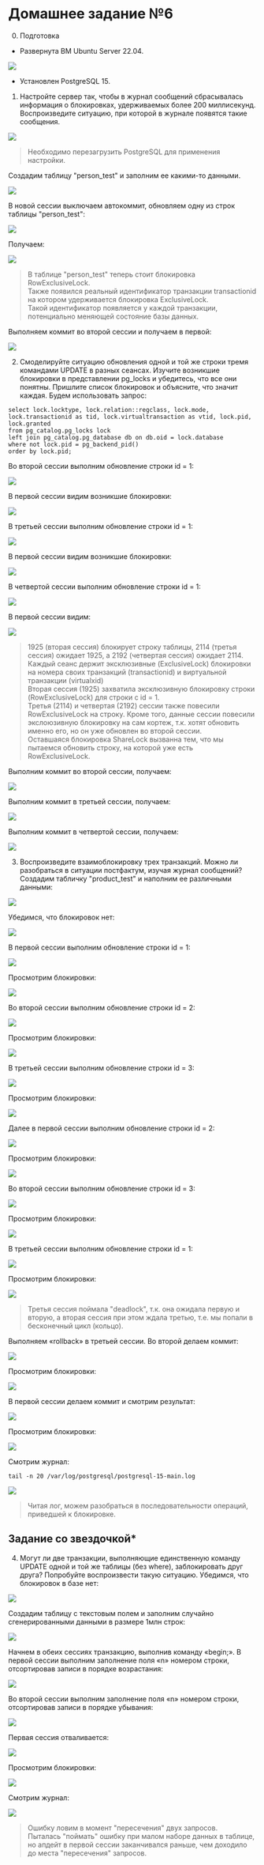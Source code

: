 # Домашнее задание №6
0. Подготовка
- Развернута ВМ Ubuntu Server 22.04.

![](HW6_img/1.png)

- Установлен PostgreSQL 15.
 
1. Настройте сервер так, чтобы в журнал сообщений сбрасывалась информация о блокировках, удерживаемых более 200 миллисекунд. Воспроизведите ситуацию, при которой в журнале появятся такие сообщения.

![](HW6_img/2.png)

> Необходимо перезагрузить PostgreSQL для применения настройки.

Создадим таблицу "person_test" и заполним ее какими-то данными.

![](HW6_img/3.png)

В новой сессии выключаем автокоммит, обновляем одну из строк таблицы "person_test":

![](HW6_img/4.png)

Получаем:

![](HW6_img/5.png)

> В таблице "person_test" теперь стоит блокировка RowExclusiveLock.
> <br> Также появился реальный идентификатор транзакции transactionid на котором удерживается блокировка ExclusiveLock.
> <br> Такой идентификатор появляется у каждой транзакции, потенциально меняющей состояние базы данных.

Выполняем коммит во второй сессии и получаем в первой:

![](HW6_img/6.png)

2. Смоделируйте ситуацию обновления одной и той же строки тремя командами UPDATE в разных сеансах. Изучите возникшие блокировки в представлении pg_locks и убедитесь, что все они понятны. Пришлите список блокировок и объясните, что значит каждая.
Будем использовать запрос:

  ```
  select lock.locktype, lock.relation::regclass, lock.mode, lock.transactionid as tid, lock.virtualtransaction as vtid, lock.pid, lock.granted
  from pg_catalog.pg_locks lock
  left join pg_catalog.pg_database db on db.oid = lock.database
  where not lock.pid = pg_backend_pid()
  order by lock.pid;
  ```

Во второй сессии выполним обновление строки id = 1:

![](HW6_img/7.png)

В первой сессии видим возникшие блокировки:

![](HW6_img/8.png)

В третьей сессии выполним обновление строки id = 1:

![](HW6_img/9.png)

В первой сессии видим возникшие блокировки:

![](HW6_img/10.png)

В четвертой сессии выполним обновление строки id = 1:

![](HW6_img/11.png)

В первой сессии видим:

![](HW6_img/12.png)

> 1925 (вторая сессия) блокирует строку таблицы, 2114 (третья сессия) ожидает 1925, а 2192 (четвертая сессия) ожидает 2114.
> <br> Каждый сеанс держит эксклюзивные (ExclusiveLock) блокировки на номера своих транзакций (transactionid) и виртуальной транзакции (virtualxid)
> <br> Вторая сессия (1925) захватила эксклюзивную блокировку строки (RowExclusiveLock) для строки с id = 1.
> <br> Третья (2114) и четвертая (2192) сессии также повесили RowExclusiveLock на строку. Кроме того, данные сессии повесили экслоюзивную блокировку на сам кортеж, т.к. хотят обновить именно его, но он уже обновлен во второй сессии.
> <br> Оставшаяся блокировка ShareLock вызванна тем, что мы пытаемся обновить строку, на которой уже есть RowExclusiveLock.

Выполним коммит во второй сессии, получаем:

![](HW6_img/13.png)

Выполним коммит в третьей сессии, получаем:

![](HW6_img/14.png)

Выполним коммит в четвертой сессии, получаем:

![](HW6_img/15.png)

3. Воспроизведите взаимоблокировку трех транзакций. Можно ли разобраться в ситуации постфактум, изучая журнал сообщений?
Создадим табличку "product_test" и наполним ее различными данными:

![](HW6_img/16.png)

Убедимся, что блокировок нет:

![](HW6_img/17.png)

В первой сессии выполним обновление строки id = 1:

![](HW6_img/18.png)

Просмотрим блокировки:

![](HW6_img/19.png)

Во второй сессии выполним обновление строки id = 2:

![](HW6_img/20.png)

Просмотрим блокировки:

![](HW6_img/21.png)

В третьей сессии выполним обновление строки id = 3:

![](HW6_img/22.png)

Просмотрим блокировки:

![](HW6_img/23.png)

Далее в первой сессии выполним обновление строки id = 2:

![](HW6_img/24.png)

Просмотрим блокировки:

![](HW6_img/25.png)

Во второй сессии выполним обновление строки id = 3:

![](HW6_img/26.png)

Просмотрим блокировки:

![](HW6_img/27.png)

В третьей сессии выполним обновление строки id = 1:

![](HW6_img/28.png)

Просмотрим блокировки:

![](HW6_img/29.png)

> Третья сессия поймала "deadlock", т.к. она ожидала первую и вторую, а вторая сессия при этом ждала третью, т.е. мы попали в бесконечный цикл (кольцо).

Выполняем «rollback» в третьей сессии.
Во второй делаем коммит:

![](HW6_img/30.png)

Просмотрим блокировки:

![](HW6_img/31.png)

В первой сессии делаем коммит и смотрим результат:

![](HW6_img/32.png)

Просмотрим блокировки:

![](HW6_img/33.png)

Смотрим журнал:
   ```
   tail -n 20 /var/log/postgresql/postgresql-15-main.log
   ```

![](HW6_img/34.png)

> Читая лог, можем разобраться в последовательности операций, приведшей к блокировке.

## Задание со звездочкой*
4. Могут ли две транзакции, выполняющие единственную команду UPDATE одной и той же таблицы (без where), заблокировать друг друга? Попробуйте воспроизвести такую ситуацию.
Убедимся, что блокировок в базе нет:

![](HW6_img/35.png)

Создадим таблицу с текстовым полем и заполним случайно сгенерированными данными в размере 1млн строк:

![](HW6_img/36.png)

Начнем в обеих сессиях транзакцию, выполнив команду «begin;».
В первой сессии выполним заполнение поля «n» номером строки, отсортировав записи в порядке возрастания:

![](HW6_img/37.png)

Во второй сессии выполним заполнение поля «n» номером строки, отсортировав записи в порядке убывания:

![](HW6_img/38.png)

Первая сессия отваливается:

![](HW6_img/39.png)

Просмотрим блокировки:

![](HW6_img/40.png)

Смотрим журнал:

![](HW6_img/42.png)

> Ошибку ловим в момент "пересечения" двух запросов.
> <br> Пыталась "поймать" ошибку при малом наборе данных в таблице, но апдейт в первой сессии заканчивался раньше, чем доходило до места "пересечения" запросов.
